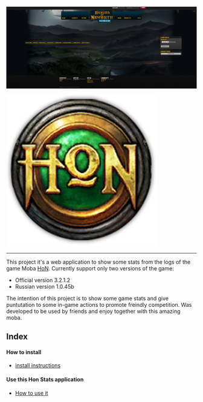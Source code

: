 [![MasterHead](.assets/honStatspage.png)](https://reynaldoportfolio.github.io)

<img alt="Coding" width="400" src=".assets/logohon.png"></p>


***

This project it's a web application to show some stats from the logs of the game Moba [HoN](https://en.wikipedia.org/wiki/Heroes_of_Newerth). Currently support only two versions of the game:

- Official version 3.2.1.2
- Russian version 1.0.45b

The intention of this project is to show some game stats and give puntutation to some in-game actions to promote freindly competition. Was developed to be used by friends and enjoy together with this amazing moba.

## Index


#### How to install

- [install instructions](.asssets/install.md)

#### Use this Hon Stats application

- [How to use it](.assets/useit.md)
